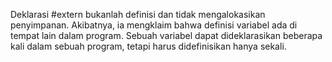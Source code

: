 Deklarasi #extern bukanlah definisi dan tidak mengalokasikan penyimpanan. Akibatnya, ia mengklaim bahwa definisi variabel ada di tempat lain dalam program. Sebuah variabel dapat dideklarasikan beberapa kali dalam sebuah program, tetapi harus didefinisikan hanya sekali.
